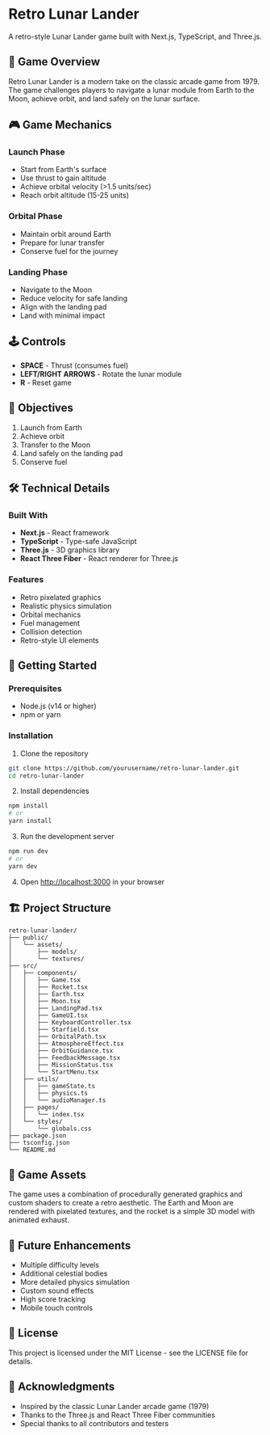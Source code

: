 # Retro Lunar Lander

A retro-style Lunar Lander game built with Next.js, TypeScript, and Three.js.

## 🚀 Game Overview

Retro Lunar Lander is a modern take on the classic arcade game from 1979. The game challenges players to navigate a lunar module from Earth to the Moon, achieve orbit, and land safely on the lunar surface.

## 🎮 Game Mechanics

### Launch Phase
- Start from Earth's surface
- Use thrust to gain altitude
- Achieve orbital velocity (>1.5 units/sec)
- Reach orbit altitude (15-25 units)

### Orbital Phase
- Maintain orbit around Earth
- Prepare for lunar transfer
- Conserve fuel for the journey

### Landing Phase
- Navigate to the Moon
- Reduce velocity for safe landing
- Align with the landing pad
- Land with minimal impact

## 🕹️ Controls

- **SPACE** - Thrust (consumes fuel)
- **LEFT/RIGHT ARROWS** - Rotate the lunar module
- **R** - Reset game

## 🎯 Objectives

1. Launch from Earth
2. Achieve orbit
3. Transfer to the Moon
4. Land safely on the landing pad
5. Conserve fuel

## 🛠️ Technical Details

### Built With
- **Next.js** - React framework
- **TypeScript** - Type-safe JavaScript
- **Three.js** - 3D graphics library
- **React Three Fiber** - React renderer for Three.js

### Features
- Retro pixelated graphics
- Realistic physics simulation
- Orbital mechanics
- Fuel management
- Collision detection
- Retro-style UI elements

## 🚀 Getting Started

### Prerequisites
- Node.js (v14 or higher)
- npm or yarn

### Installation

1. Clone the repository
```bash
git clone https://github.com/yourusername/retro-lunar-lander.git
cd retro-lunar-lander
```

2. Install dependencies
```bash
npm install
# or
yarn install
```

3. Run the development server
```bash
npm run dev
# or
yarn dev
```

4. Open [http://localhost:3000](http://localhost:3000) in your browser

## 🏗️ Project Structure

```
retro-lunar-lander/
├── public/
│   └── assets/
│       ├── models/
│       └── textures/
├── src/
│   ├── components/
│   │   ├── Game.tsx
│   │   ├── Rocket.tsx
│   │   ├── Earth.tsx
│   │   ├── Moon.tsx
│   │   ├── LandingPad.tsx
│   │   ├── GameUI.tsx
│   │   ├── KeyboardController.tsx
│   │   ├── Starfield.tsx
│   │   ├── OrbitalPath.tsx
│   │   ├── AtmosphereEffect.tsx
│   │   ├── OrbitGuidance.tsx
│   │   ├── FeedbackMessage.tsx
│   │   ├── MissionStatus.tsx
│   │   └── StartMenu.tsx
│   ├── utils/
│   │   ├── gameState.ts
│   │   ├── physics.ts
│   │   └── audioManager.ts
│   ├── pages/
│   │   └── index.tsx
│   └── styles/
│       └── globals.css
├── package.json
├── tsconfig.json
└── README.md
```

## 🎨 Game Assets

The game uses a combination of procedurally generated graphics and custom shaders to create a retro aesthetic. The Earth and Moon are rendered with pixelated textures, and the rocket is a simple 3D model with animated exhaust.

## 🧪 Future Enhancements

- Multiple difficulty levels
- Additional celestial bodies
- More detailed physics simulation
- Custom sound effects
- High score tracking
- Mobile touch controls

## 📝 License

This project is licensed under the MIT License - see the LICENSE file for details.

## 🙏 Acknowledgments

- Inspired by the classic Lunar Lander arcade game (1979)
- Thanks to the Three.js and React Three Fiber communities
- Special thanks to all contributors and testers 